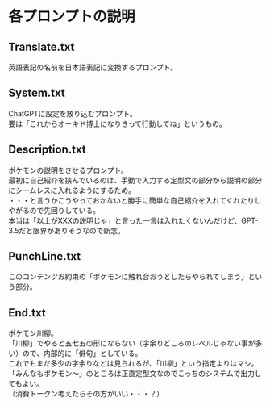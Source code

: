 # 各プロンプトの説明

## Translate.txt

英語表記の名前を日本語表記に変換するプロンプト。  

## System.txt

ChatGPTに設定を放り込むプロンプト。  
要は「これからオーキド博士になりきって行動してね」というもの。  

## Description.txt

ポケモンの説明をさせるプロンプト。  
最初に自己紹介を挟んでいるのは、手動で入力する定型文の部分から説明の部分にシームレスに入れるようにするため。  
・・・と言うかこうやっておかないと勝手に簡単な自己紹介を入れてくれたりしやがるので先回りしている。  
本当は「以上がXXXの説明じゃ」と言った一言は入れたくないんだけど、GPT-3.5だと限界がありそうなので断念。  

## PunchLine.txt

このコンテンツお約束の「ポケモンに触れ合おうとしたらやられてしまう」という部分。  

## End.txt

ポケモン川柳。  
「川柳」でやると五七五の形にならない（字余りどころのレベルじゃない事が多い）ので、内部的に「俳句」としている。  
これでもまだ多少の字余りなどは見られるが、「川柳」という指定よりはマシ。  
「みんなもポケモン～」のところは正直定型文なのでこっちのシステムで出力してもよい。  
（消費トークン考えたらその方がいい・・・？）
